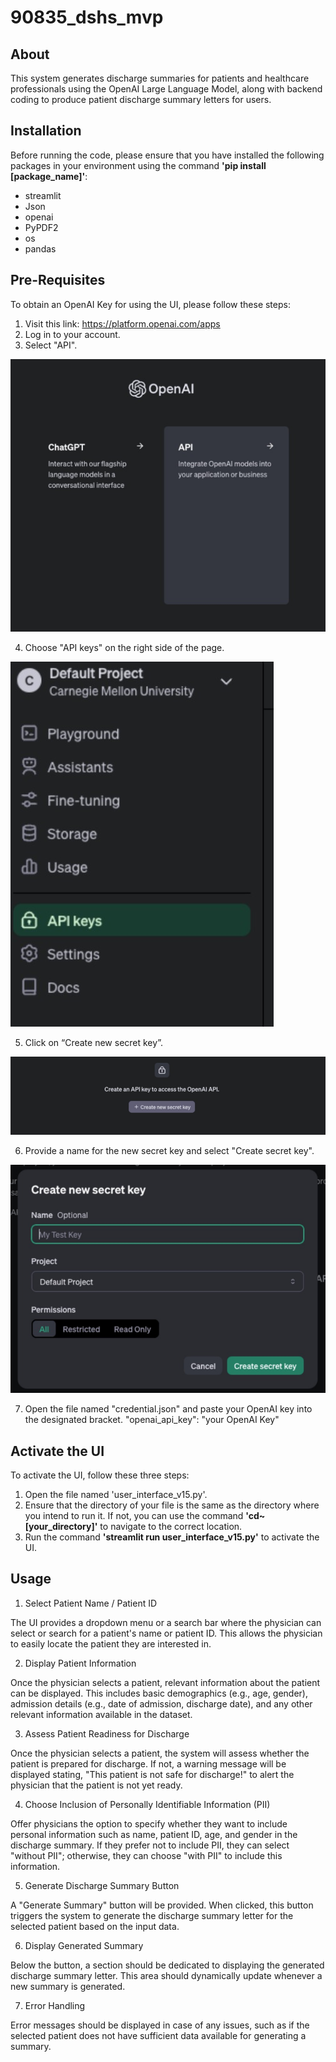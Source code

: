 # 90835_dshs_mvp

## About
This system generates discharge summaries for patients and healthcare professionals using the OpenAI Large Language Model, along with backend coding to produce patient discharge summary letters for users.

## Installation
Before running the code, please ensure that you have installed the following packages in your environment using the command **'pip install [package_name]'**:
- streamlit
- Json
- openai
- PyPDF2
- os
- pandas

## Pre-Requisites
To obtain an OpenAI Key for using the UI, please follow these steps:
1.  Visit this link: https://platform.openai.com/apps
2.  Log in to your account.
3.  Select "API".

![select API](assets/select_api.jpeg)

4.  Choose "API keys" on the right side of the page.

![choose API keys](assets/choose_api_keys.jpeg)

5.  Click on “Create new secret key”.

![create new key](assets/create_api_key.jpeg)

6.  Provide a name for the new secret key and select "Create secret key".

![create secret key](assets/create_secret_key.jpeg)

7.  Open the file named "credential.json" and paste your OpenAI key into the designated bracket. "openai_api_key": "your OpenAI Key"

## Activate the UI 
To activate the UI, follow these three steps:
1.  Open the file named 'user_interface_v15.py'.
2.  Ensure that the directory of your file is the same as the directory where you intend to run it. If not, you can use the command **'cd~ [your_directory]'** to navigate to the correct location.
3.  Run the command **'streamlit run user_interface_v15.py'** to activate the UI.

## Usage
1.  Select Patient Name / Patient ID

The UI provides a dropdown menu or a search bar where the physician can select or search for a patient's name or patient ID. This allows the physician to easily locate the patient they are interested in.

2.  Display Patient Information

Once the physician selects a patient, relevant information about the patient can be displayed. This includes basic demographics (e.g., age, gender), admission details (e.g., date of admission, discharge date), and any other relevant information available in the dataset.

3.  Assess Patient Readiness for Discharge

Once the physician selects a patient, the system will assess whether the patient is prepared for discharge. If not, a warning message will be displayed stating, "This patient is not safe for discharge!" to alert the physician that the patient is not yet ready.

4.  Choose Inclusion of Personally Identifiable Information (PII)

Offer physicians the option to specify whether they want to include personal information such as name, patient ID, age, and gender in the discharge summary. If they prefer not to include PII, they can select "without PII"; otherwise, they can choose "with PII" to include this information.

5.  Generate Discharge Summary Button

A "Generate Summary" button will be provided. When clicked, this button triggers the system to generate the discharge summary letter for the selected patient based on the input data.

6.  Display Generated Summary

Below the button, a section should be dedicated to displaying the generated discharge summary letter. This area should dynamically update whenever a new summary is generated.

7.  Error Handling

Error messages should be displayed in case of any issues, such as if the selected patient does not have sufficient data available for generating a summary.


